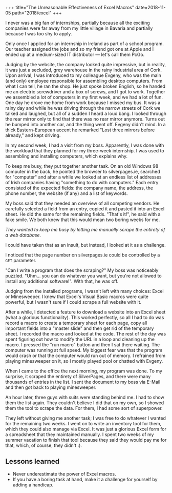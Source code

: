 +++
title="The Unreasonable Effectiveness of Excel Macros"
date=2018-11-05
path="2018/excel"
+++


I never was a big fan of internships, partially because all the exciting
companies were far away from my little village in Bavaria and partially because
I was too shy to apply.

Only once I applied for an internship in Ireland as part of a school program.
Our teacher assigned the jobs and so my friend got one at Apple and I ended up
at a medium-sized IT distributor &mdash; let's call them PcGo.

<!-- more -->

Judging by the website, the company looked quite impressive, but in reality, it
was just a secluded, grey warehouse in the rainy industrial area of Cork. Upon
arrival, I was introduced to my colleague Evgeny, who was the main (and only)
employee responsible for assembling desktop computers. From what I can tell, he
ran the shop. He just spoke broken English, so he handed me an electric
screwdriver and a box of screws, and I got to work. Together we assembled a lot
of computers in my first week, and we had a lot of fun. One day he drove me home
from work because I missed my bus. It was a rainy day and while he was driving
through the narrow streets of Cork we talked and laughed, but all of a sudden I
heard a loud bang. I looked through the rear mirror only to find that there was
no rear mirror anymore. Turns out he bumped into another car, and the thing went
off. Evgeny didn't mind. In a thick Eastern-European accent he remarked "Lost
three mirrors before already," and kept driving.

In my second week, I had a visit from my boss. Apparently, I was done with the
workload that they planned for my three-week internship. I was used to
assembling and installing computers, which explains why.

To keep me busy, they put together another task. On an old Windows 98 computer
in the back, he pointed the browser to silverpages.ie, searched for "computer"
and after a while we looked at an endless list of addresses of Irish companies
having "something to do with computers." Each entry consisted of the expected
fields: the company name, the address, the phone number, the website (if any)
and a list of keywords.

My boss said that they needed an overview of all competing vendors. He carefully
selected a field from an entry, copied it and pasted it into an Excel sheet. He
did the same for the remaining fields. "That's it!", he said with a fake smile.
We both knew that this would mean two boring weeks for me.

*They wanted to keep me busy by letting me manually scrape the entirety of a web database.*

I could have taken that as an insult, but instead, I looked at it as a
challenge.

I noticed that the page number on silverpages.ie could be controlled by a `GET`
parameter.

"Can I write a program that does the scraping?" My boss was noticeably puzzled.
"Uhm... you can do whatever you want, but you're not allowed to install any
additional software!". With that, he was off.

Judging from the installed programs, I wasn't left with many choices: Excel or
Minesweeper. I knew that Excel's Visual Basic macros were quite powerful, but I
wasn't sure if I could scrape a full website with it.

After a while, I detected a feature to download a website into an Excel sheet
(what a glorious functionality). This worked perfectly, so all I had to do was
record a macro to create a temporary sheet for each page, copy all important
fields into a "master slide" and then get rid of the temporary sheet. I recorded
the macro and looked at the code. The rest of the day was spent figuring out how
to modify the URL in a loop and cleaning up the macro. I pressed the "run macro"
button and then I sat there waiting. The computer was running at full speed. My
biggest fear was that the program would crash or that the computer would run out
of memory. I refrained from playing minesweeper on it, so I mostly played pool
or chatted with Evgeny.

When I came to the office the next morning, my program was done. To my surprise, it scraped the entirety
of SilverPages, and there were many thousands of entries in the list. I sent the
document to my boss via E-Mail and then got back to playing minesweeper.

An hour later, three guys with suits were standing behind me. I had to show them
the list again. They couldn't believe I did that on my own, so I showed them the
tool to scrape the data. For them, I had some sort of superpower.

They left without giving me another task; I was free to do whatever I wanted for
the remaining two weeks. I went on to write an inventory tool for them, which
they could also manage via Excel. It was just a glorious Excel form for a
spreadsheet that they maintained manually. I spent two weeks of my summer
vacation to finish that tool because they said they would pay me for that, which, of course, they didn't :).

## Lessons learned

* Never underestimate the power of Excel macros.
* If you have a boring task at hand, make it a challenge for yourself by adding
  a handicap.

